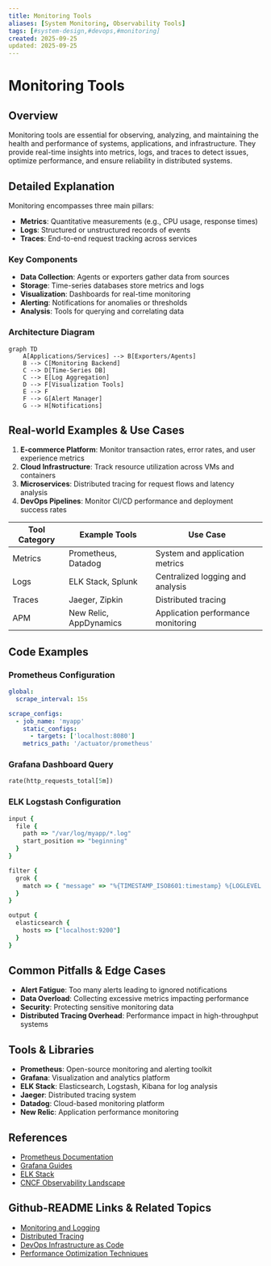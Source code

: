 ```yaml
---
title: Monitoring Tools
aliases: [System Monitoring, Observability Tools]
tags: [#system-design,#devops,#monitoring]
created: 2025-09-25
updated: 2025-09-25
---
```


# Monitoring Tools

## Overview

Monitoring tools are essential for observing, analyzing, and maintaining the health and performance of systems, applications, and infrastructure. They provide real-time insights into metrics, logs, and traces to detect issues, optimize performance, and ensure reliability in distributed systems.

## Detailed Explanation

Monitoring encompasses three main pillars:

- **Metrics**: Quantitative measurements (e.g., CPU usage, response times)
- **Logs**: Structured or unstructured records of events
- **Traces**: End-to-end request tracking across services

### Key Components

- **Data Collection**: Agents or exporters gather data from sources
- **Storage**: Time-series databases store metrics and logs
- **Visualization**: Dashboards for real-time monitoring
- **Alerting**: Notifications for anomalies or thresholds
- **Analysis**: Tools for querying and correlating data

### Architecture Diagram

```mermaid
graph TD
    A[Applications/Services] --> B[Exporters/Agents]
    B --> C[Monitoring Backend]
    C --> D[Time-Series DB]
    C --> E[Log Aggregation]
    D --> F[Visualization Tools]
    E --> F
    F --> G[Alert Manager]
    G --> H[Notifications]
```

## Real-world Examples & Use Cases

1. **E-commerce Platform**: Monitor transaction rates, error rates, and user experience metrics
2. **Cloud Infrastructure**: Track resource utilization across VMs and containers
3. **Microservices**: Distributed tracing for request flows and latency analysis
4. **DevOps Pipelines**: Monitor CI/CD performance and deployment success rates

| Tool Category | Example Tools | Use Case |
|---------------|---------------|----------|
| Metrics | Prometheus, Datadog | System and application metrics |
| Logs | ELK Stack, Splunk | Centralized logging and analysis |
| Traces | Jaeger, Zipkin | Distributed tracing |
| APM | New Relic, AppDynamics | Application performance monitoring |

## Code Examples

### Prometheus Configuration

```yaml
global:
  scrape_interval: 15s

scrape_configs:
  - job_name: 'myapp'
    static_configs:
      - targets: ['localhost:8080']
    metrics_path: '/actuator/prometheus'
```

### Grafana Dashboard Query

```sql
rate(http_requests_total[5m])
```

### ELK Logstash Configuration

```ruby
input {
  file {
    path => "/var/log/myapp/*.log"
    start_position => "beginning"
  }
}

filter {
  grok {
    match => { "message" => "%{TIMESTAMP_ISO8601:timestamp} %{LOGLEVEL:level} %{DATA:message}" }
  }
}

output {
  elasticsearch {
    hosts => ["localhost:9200"]
  }
}
```

## Common Pitfalls & Edge Cases

- **Alert Fatigue**: Too many alerts leading to ignored notifications
- **Data Overload**: Collecting excessive metrics impacting performance
- **Security**: Protecting sensitive monitoring data
- **Distributed Tracing Overhead**: Performance impact in high-throughput systems

## Tools & Libraries

- **Prometheus**: Open-source monitoring and alerting toolkit
- **Grafana**: Visualization and analytics platform
- **ELK Stack**: Elasticsearch, Logstash, Kibana for log analysis
- **Jaeger**: Distributed tracing system
- **Datadog**: Cloud-based monitoring platform
- **New Relic**: Application performance monitoring

## References

- [Prometheus Documentation](https://prometheus.io/docs/)
- [Grafana Guides](https://grafana.com/docs/)
- [ELK Stack](https://www.elastic.co/elastic-stack)
- [CNCF Observability Landscape](https://landscape.cncf.io/card-mode?category=observability-and-analysis)

## Github-README Links & Related Topics

- [Monitoring and Logging](monitoring-and-logging/README.md)
- [Distributed Tracing](distributed-tracing/README.md)
- [DevOps Infrastructure as Code](devops-infrastructure-as-code/README.md)
- [Performance Optimization Techniques](performance-optimization-techniques/README.md)
